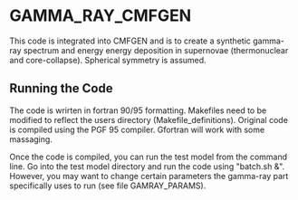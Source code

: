 # GAMMA_RAY_CMFGEN

This code is integrated into CMFGEN and is to create a synthetic gamma-ray spectrum and energy energy deposition in supernovae (thermonuclear and core-collapse). Spherical symmetry is assumed. 

## Running the Code

The code is wrirten in fortran 90/95 formatting. Makefiles need to be modified to reflect the users directory (Makefile\_definitions). Original code is compiled using the PGF 95 compiler. Gfortran will work with some massaging. 

Once the code is compiled, you can run the test model from the command line. Go into the test model directory and run the code using "batch.sh &". However, you may want to change certain parameters the gamma-ray part specifically uses to run (see file GAMRAY\_PARAMS). 
